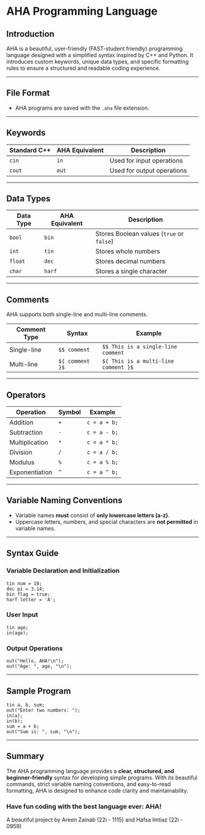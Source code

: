 # **AHA Programming Language**

## **Introduction**
AHA is a beautiful, user-friendly (FAST-student friendly) programming language designed with a simplified syntax inspired by C++ and Python. It introduces custom keywords, unique data types, and specific formatting rules to ensure a structured and readable coding experience.

---
## **File Format**
- AHA programs are saved with the `.aha` file extension.

---

## **Keywords**

| Standard C++ | AHA Equivalent | Description                |
|--------------|----------------|----------------------------|
| `cin`        | `in`           | Used for input operations  |
| `cout`       | `out`          | Used for output operations |

---

## **Data Types**

| Data Type | AHA Equivalent | Description                               |
|-----------|----------------|-------------------------------------------|
| `bool`    | `bin`          | Stores Boolean values (`true` or `false`) |
| `int`     | `tin`          | Stores whole numbers                      |
| `float`   | `dec`          | Stores decimal numbers                    |
| `char`    | `harf`         | Stores a single character                 |

---

## **Comments**

AHA supports both single-line and multi-line comments.

| Comment Type | Syntax          | Example                              |
|--------------|-----------------|--------------------------------------|
| Single-line  | `$$ comment`    | `$$ This is a single-line comment`   |
| Multi-line   | `${ comment }$` | `${ This is a multi-line comment }$` |

---

## **Operators**

| Operation      | Symbol | Example      |
|----------------|--------|--------------|
| Addition       | `+`    | `c = a + b;` |
| Subtraction    | `-`    | `c = a - b;` |
| Multiplication | `*`    | `c = a * b;` |
| Division       | `/`    | `c = a / b;` |
| Modulus        | `%`    | `c = a % b;` |
| Exponentiation | `^`    | `c = a ^ b;` |

---

## **Variable Naming Conventions**
- Variable names **must** consist of **only lowercase letters (a-z)**.
- Uppercase letters, numbers, and special characters are **not permitted** in variable names.

---

## **Syntax Guide**

### **Variable Declaration and Initialization**
```aha
tin num = 10;
dec pi = 3.14;
bin flag = true;
harf letter = 'A';
```

### **User Input**
```aha
tin age;
in(age);
```

### **Output Operations**
```aha
out("Hello, AHA!\n");
out("Age: ", age, "\n");
```

---

## **Sample Program**
```aha
tin a, b, sum;
out("Enter two numbers: ");
in(a);
in(b);
sum = a + b;
out("Sum is: ", sum, "\n");
```

---

## **Summary**
The AHA programming language provides a **clear, structured, and beginner-friendly** syntax for developing simple programs. With its beautiful commands, strict variable naming conventions, and easy-to-read formatting, AHA is designed to enhance code clarity and maintainability.

### Have fun coding with the best language ever: AHA!

A beautiful project by Areen Zainab (22i - 1115) and Hafsa Imtiaz (22i - 0959)